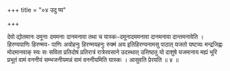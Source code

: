 +++
title = "०४ उदु ष्य"

+++

देवो द्योतमानः दमूनाः दममनाः दानमनावा तथा च यास्कः-दमूनादममनावा दानमनावा दान्तमनावेति । हिरण्यपाणिः हिरण्मय- पाणिः अयोहनुः हिरण्मयहनुः रुक्मं अय इतिहिरण्यनामसु पाठात् यजतो यष्टव्यः मन्द्रजिह्वः मोदमानवाक् स्यः सः सविता प्रतिदोषं प्रतिरात्रं रात्रेरवसाने उदस्थात् उत्तिष्ठतु यो दाशुषे यजमानाय मह्यं भूरि प्रभूतं वामं वननीयं सम्भजनीयमन्नं वामं वननीयमिति यास्कः । आसुवति प्रेरयति ॥ ४ ॥